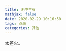 ```yaml
---
title: 无中生有
mathjax: false
date: 2020-02-29 10:16:50
tags: 点滴
categories: 其他
---
```


太差火。

<!--
<hr/>
<span style="color:gray;font-size:12px">
参考： 
1.[link-01]()
2.[link-02]()
3.[link-03]()
</span>
-->